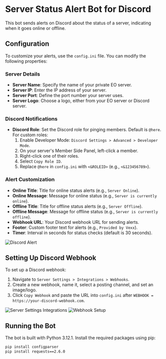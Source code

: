 # Server Status Alert Bot for Discord

This bot sends alerts on Discord about the status of a server, indicating when it goes online or offline.

## Configuration

To customize your alerts, use the `config.ini` file. You can modify the following properties:

### Server Details
- **Server Name**: Specify the name of your private EO server.
- **Server IP**: Enter the IP address of your server.
- **Server Port**: Define the port number your server uses.
- **Server Logo**: Choose a logo, either from your EO server or Discord server.

### Discord Notifications
- **Discord Role**: Set the Discord role for pinging members. Default is `@here`. For custom roles:
  1. Enable Developer Mode: `Discord Settings > Advanced > Developer Mode`.
  2. On your server's Member Side Panel, left-click a member.
  3. Right-click one of their roles.
  4. Select `Copy Role ID`.
  5. Replace `@here` in `config.ini` with `<&ROLEID>` (e.g., `<&123456789>`).

### Alert Customization
- **Online Title**: Title for online status alerts (e.g., `Server Online`).
- **Online Message**: Message for online status (e.g., `Server is currently online`).
- **Offline Title**: Title for offline status alerts (e.g., `Server Offline`).
- **Offline Message**: Message for offline status (e.g., `Server is currently offline`).
- **Webhook URL**: Your Discord webhook URL for sending alerts.
- **Footer**: Custom footer text for alerts (e.g., `Provided by Vexx`).
- **Timer**: Interval in seconds for status checks (default is 30 seconds).

![Discord Alert](https://cdn.discordapp.com/attachments/1100040855626190848/1183988934900973578/Screenshot_2023-12-12_at_2.29.11_pm.png)

## Setting Up Discord Webhook

To set up a Discord webhook:
1. Navigate to `Server Settings > Integrations > Webhooks`.
2. Create a new webhook, name it, select a posting channel, and set an image/logo.
3. Click `Copy Webhook` and paste the URL into `config.ini` after `WEBHOOK = https://your-discord-webhook.com`.

![Server Settings Integrations](https://cdn.discordapp.com/attachments/1100040855626190848/1183989510862819451/Screenshot_2023-12-12_at_2.31.30_pm.png)
![Webhook Setup](https://cdn.discordapp.com/attachments/1100040855626190848/1183989995195875438/Screenshot_2023-12-12_at_2.33.24_pm.png)

## Running the Bot

The bot is built with Python 3.12.1. Install the required packages using pip:

```bash
pip install configparser
pip install requests==2.6.0
```
